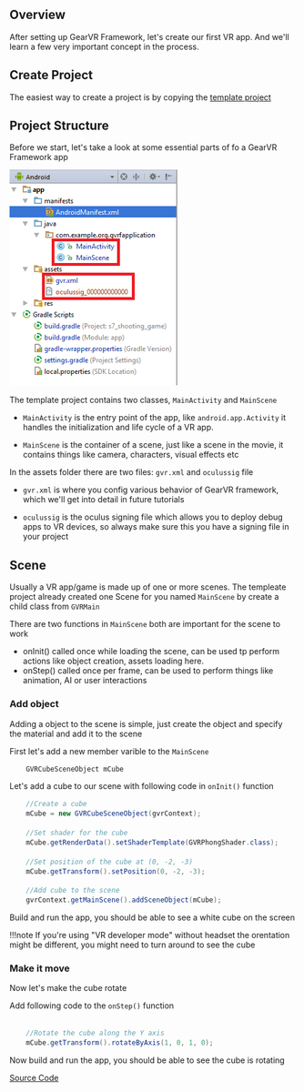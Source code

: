 
## Overview
After setting up GearVR Framework, let's create our first VR app. And we'll learn a few very important concept in the process.

## Create Project
The easiest way to create a project is by copying the [template project](https://github.com/nitosan/GearVRf-template) 

## Project Structure
Before we start, let's take a look at some essential parts of fo a GearVR Framework app

![](../images/gvrf_tut1_project.png)

The template project contains two classes, `MainActivity` and `MainScene`

* `MainActivity` is the entry point of the app, like `android.app.Activity` it handles the initialization and life cycle of a VR app.

* `MainScene` is the container of a scene, just like a scene in the movie, it contains things like camera, characters, visual effects etc

In the assets folder there are two files: `gvr.xml` and `oculussig` file

* `gvr.xml` is where you config various behavior of GearVR framework, which we'll get into detail in future tutorials

* `oculussig` is the oculus signing file which allows you to deploy debug apps to VR devices, so always make sure this you have a signing file in your project


## Scene
Usually a VR app/game is made up of one or more scenes. The templeate project already created one Scene for you named `MainScene` by create a child class from `GVRMain`

There are two functions in `MainScene` both are important for the scene to work

* onInit() called once while loading the scene, can be used tp perform actions like object creation, assets loading here.
* onStep() called once per frame, can be used to perform things like animation, AI or user interactions

### Add object

Adding a object to the scene is simple, just create the object and specify the material and add it to the scene

First let's add a new member varible to the `MainScene`
```java
	GVRCubeSceneObject mCube
```

Let's add a cube to our scene with following code in `onInit()` function
```java
	//Create a cube
	mCube = new GVRCubeSceneObject(gvrContext);

	//Set shader for the cube
	mCube.getRenderData().setShaderTemplate(GVRPhongShader.class);

	//Set position of the cube at (0, -2, -3)
	mCube.getTransform().setPosition(0, -2, -3);
	
	//Add cube to the scene
	gvrContext.getMainScene().addSceneObject(mCube);
```

Build and run the app, you should be able to see a white cube on the screen

!!!note
	If you're using "VR developer mode" without headset the orentation might be different, you might need to turn around to see the cube

### Make it move

Now let's make the cube rotate

Add following code to the `onStep()` function

```java

	//Rotate the cube along the Y axis
	mCube.getTransform().rotateByAxis(1, 0, 1, 0);

```

Now build and run the app, you should be able to see the cube is rotating

[Source Code](https://github.com/gearvrf/GearVRf-Demos)
